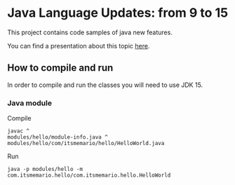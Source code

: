 # Java Language Updates: from 9 to 15

This project contains code samples of java new features.

You can find a presentation about this topic [here](https://docs.google.com/presentation/d/1A5XRaXkqLmfR8I7aSL53RhHox_-9ZBJhBAFpVoinGxk/edit?usp=sharing).

## How to compile and run

In order to compile and run the classes you will need to use JDK 15.

### Java module

Compile

````
javac ^
modules/hello/module-info.java ^
modules/hello/com/itsmemario/hello/HelloWorld.java 
````

Run

````
java -p modules/hello -m com.itsmemario.hello/com.itsmemario.hello.HelloWorld
````